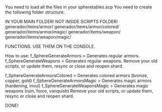 You need to load all the files in your spheretables.scp
You need to create the following folder structure:

IN YOUR MAIN FOLDER! NOT INSIDE SCRIPTS FOLDER!
generador/items/armor/
generador/items/armor/colored/
generador/items/armor/magic/
generador/items/weapon/
generador/items/weapon/magic/

FUNCTIONS.
USE THEM ON THE CONSOLE.

How to use:
f_SphereGenerateArmors  > Generates regular armors.
f_SphereGenerateWeapons > Generates regular weapons.
Remove your old scripts, or update them, resync or close and reopen shard.

f_SphereGenerateArmorsColored > Generates colored armors  (bronze, copper, gold)
f_SphereGenerateArmorsMagic   > Generates magic armors    (hardening, invul)
f_SphereGenerateWeaponsMagic  > Generates magic weapons   (ruin, force, vanquish)
Remove your old scripts, or update them, resync or close and reopen shard.

DONE!
